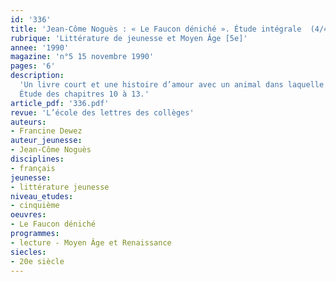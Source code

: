 ```yaml
---
id: '336'
title: 'Jean-Côme Noguès : « Le Faucon déniché ». Étude intégrale  (4/4)'
rubrique: 'Littérature de jeunesse et Moyen Âge [5e]'
annee: '1990'
magazine: 'n°5 15 novembre 1990'
pages: '6'
description: 
  'Un livre court et une histoire d’amour avec un animal dans laquelle l’élève peut trouver des éléments d’identification, un témoignage historique sur la vie des paysans et des seigneurs au Moyen Âge.
  Étude des chapitres 10 à 13.'
article_pdf: '336.pdf'
revue: 'L’école des lettres des collèges'
auteurs:
- Francine Dewez
auteur_jeunesse:
- Jean-Côme Noguès
disciplines:
- français
jeunesse:
- littérature jeunesse
niveau_etudes:
- cinquième
oeuvres:
- Le Faucon déniché
programmes:
- lecture - Moyen Âge et Renaissance
siecles:
- 20e siècle
---
```

